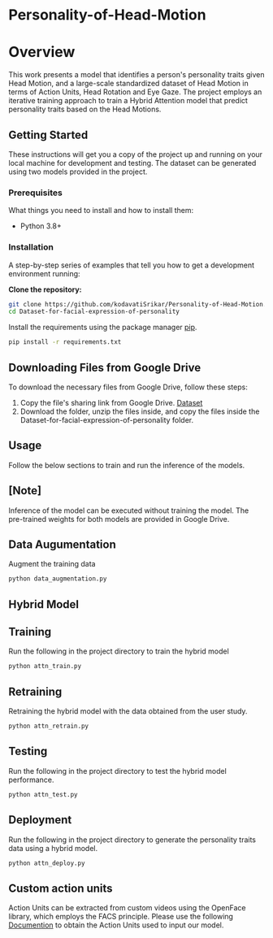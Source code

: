 # Personality-of-Head-Motion

# Overview
This work presents a model that identifies a person's personality traits given Head Motion, and a large-scale standardized dataset of Head Motion in terms of Action Units, Head Rotation and Eye Gaze. The project employs an iterative training approach to train a Hybrid Attention model that predict personality traits based on the Head Motions.

## Getting Started

These instructions will get you a copy of the project up and running on your local machine for development and testing. The dataset can be generated using two models provided in the project.

### Prerequisites

What things you need to install and how to install them:

- Python 3.8+

### Installation

A step-by-step series of examples that tell you how to get a development environment running:



 **Clone the repository:**
   ```bash
   git clone https://github.com/kodavatiSrikar/Personality-of-Head-Motion.git
   cd Dataset-for-facial-expression-of-personality
   ```

Install the requirements using the package manager [pip](https://pip.pypa.io/en/stable/).

```bash
pip install -r requirements.txt
```
## Downloading Files from Google Drive

To download the necessary files from Google Drive, follow these steps:

1. Copy the file's sharing link from Google Drive.
   [Dataset](https://drive.google.com/drive/folders/1n9G8FeW_8PeC4JbNj_1vFRuOEVretTGw?usp=drive_link)
2. Download the folder, unzip the files inside, and copy the files inside the Dataset-for-facial-expression-of-personality folder.

## Usage

Follow the below sections to train and run the inference of the models. 

## [Note]

Inference of the model can be executed without training the model. The pre-trained weights for both models are provided in Google Drive.

## Data Augumentation
Augment the training data
```bash
python data_augmentation.py
```

## Hybrid Model

## Training

Run the following in the project directory to train the hybrid model

```bash
python attn_train.py
```


## Retraining

Retraining the hybrid model with the data obtained from the user study.

```bash
python attn_retrain.py
```
## Testing

Run the following in the project directory to test the hybrid model performance.

```bash
python attn_test.py
```

## Deployment

Run the following in the project directory to generate the personality traits data using a hybrid model.

```bash
python attn_deploy.py
```

## Custom action units

Action Units can be extracted from custom videos using the OpenFace library, which employs the FACS principle. Please use the following [Documention](https://github.com/TadasBaltrusaitis/OpenFace/wiki) to obtain the Action Units used to input our model.


